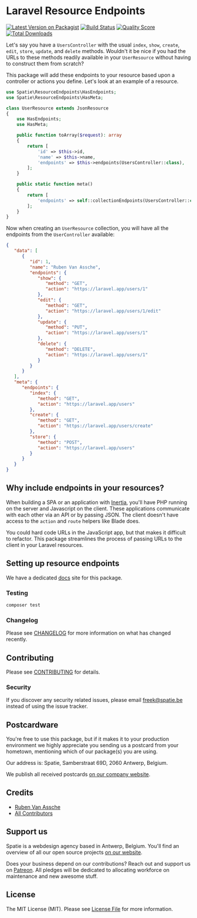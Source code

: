 # Laravel Resource Endpoints

[![Latest Version on Packagist](https://img.shields.io/packagist/v/spatie/laravel-resource-endpoints.svg?style=flat-square)](https://packagist.org/packages/spatie/laravel-resource-endpoints)
[![Build Status](https://travis-ci.org/spatie/laravel-resource-endpoints.svg?branch=master)](https://travis-ci.org/spatie/laravel-resource-endpoints)
[![Quality Score](https://img.shields.io/scrutinizer/g/spatie/laravel-resource-endpoints.svg?style=flat-square)](https://scrutinizer-ci.com/g/spatie/laravel-resource-endpoints)
[![Total Downloads](https://img.shields.io/packagist/dt/spatie/laravel-resource-endpoints.svg?style=flat-square)](https://packagist.org/packages/spatie/laravel-resource-endpoints)

Let's say you have a `UsersController` with the usual `index`, `show`, `create`, `edit`, `store`, `update`, and `delete` methods. Wouldn't it be nice if you had the URLs to these methods readily available in your `UserResource` without having to construct them from scratch?

This package will add these endpoints to your resource based upon a controller or actions you define. Let's look at an example of a resource.

``` php
use Spatie\ResourceEndpoints\HasEndpoints;
use Spatie\ResourceEndpoints\HasMeta;

class UserResource extends JsonResource
{
    use HasEndpoints;
    use HasMeta;

    public function toArray($request): array
    {
        return [
            'id' => $this->id,
            'name' => $this->name,
            'endpoints' => $this->endpoints(UsersController::class),
        ];
    }

    public static function meta()
    {
        return [
            'endpoints' => self::collectionEndpoints(UsersController::class),
        ];
    }
}
```

Now when creating an `UserResource` collection, you will have all the endpoints from the `UserController` available:

```json
{
   "data": [
      {
         "id": 1,
         "name": "Ruben Van Assche",
         "endpoints": {
            "show": {
               "method": "GET",
               "action": "https://laravel.app/users/1"
            },
            "edit": {
               "method": "GET",
               "action": "https://laravel.app/users/1/edit"
            },
            "update": {
               "method": "PUT",
               "action": "https://laravel.app/users/1"
            },
            "delete": {
               "method": "DELETE",
               "action": "https://laravel.app/users/1"
            }
         }
      }
   ],
   "meta": {
      "endpoints": {
         "index": {
            "method": "GET",
            "action": "https://laravel.app/users"
         },
         "create": {
            "method": "GET",
            "action": "https://laravel.app/users/create"
         },
         "store": {
            "method": "POST",
            "action": "https://laravel.app/users"
         }
      }
   }
}
```

## Why include endpoints in your resources?

When building a SPA or an application with [Inertia](https://inertiajs.com), you'll have PHP running on the server and Javascript on the client. These applications communicate with each other via an API or by passing JSON. The client doesn't have access to the `action` and `route` helpers like Blade does.

You could hard code URLs in the JavaScript app, but that makes it difficult to refactor. This package streamlines the process of passing URLs to the client in your Laravel resources.

## Setting up resource endpoints

We have a dedicated [docs](https://docs.spatie.be/laravel-resource-endpoints/v1/usage/resource-setup/) site for this package.

### Testing

``` bash
composer test
```

### Changelog

Please see [CHANGELOG](https://github.com/spatie/laravel-resource-endpoints/blob/master/CHANGELOG.md) for more information on what has changed recently.

## Contributing

Please see [CONTRIBUTING](https://github.com/spatie/laravel-resource-endpoints/blob/master/CONTRIBUTING.md) for details.

### Security

If you discover any security related issues, please email freek@spatie.be instead of using the issue tracker.

## Postcardware

You're free to use this package, but if it makes it to your production environment we highly appreciate you sending us a postcard from your hometown, mentioning which of our package(s) you are using.

Our address is: Spatie, Samberstraat 69D, 2060 Antwerp, Belgium.

We publish all received postcards [on our company website](https://spatie.be/en/opensource/postcards).

## Credits

- [Ruben Van Assche](https://github.com/rubenvanassche)
- [All Contributors](https://github.com/spatie/laravel-resource-endpoints/contributors)

## Support us

Spatie is a webdesign agency based in Antwerp, Belgium. You'll find an overview of all our open source projects [on our website](https://spatie.be/opensource).

Does your business depend on our contributions? Reach out and support us on [Patreon](https://www.patreon.com/spatie).
All pledges will be dedicated to allocating workforce on maintenance and new awesome stuff.

## License

The MIT License (MIT). Please see [License File](https://github.com/spatie/laravel-resource-endpoints/blob/master/LICENSE.md) for more information.
